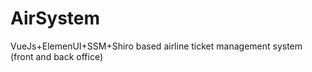 # AirSystem
VueJs+ElemenUI+SSM+Shiro based airline ticket management system (front and back office)
